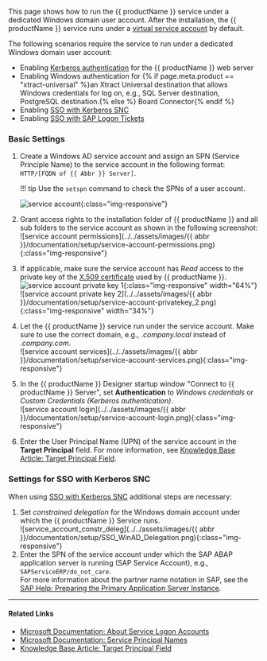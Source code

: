 
This page shows how to run the {{ productName }} service under a dedicated Windows domain user account.
After the installation, the {{ productName }} service runs under a [virtual service account](https://learn.microsoft.com/en-us/windows-server/identity/ad-ds/manage/understand-service-accounts#virtual-accounts) by default.

The following scenarios require the service to run under a dedicated Windows domain user account:

- Enabling [Kerberos authentication](../access-restrictions/restrict-server-access.md/#restrict-access-to-windows-ad-users-kerberos-authentication) for the {{ productName }} web server
- Enabling Windows authentication for {% if page.meta.product == "xtract-universal" %}an Xtract Universal destination that allows Windows credentials for log on, e.g., SQL Server destination, PostgreSQL destination.{% else %} Board Connector{% endif %}
- Enabling [SSO with Kerberos SNC](../../knowledge-base/sso-with-kerberos-snc.md)
- Enabling [SSO with SAP Logon Tickets](../../knowledge-base/sso-with-logon-ticket.md)


### Basic Settings

1. Create a Windows AD service account and assign an SPN (Service Principle Name) to the service account in the following format: `HTTP/[FQDN of {{ Abbr }} Server]`.<br>

	!!! tip
		Use the ```setspn``` command to check the SPNs of a user account.

	![service account](../../assets/images/documentation/setup/service-account-SPN.png){:class="img-responsive"}
2. Grant access rights to the installation folder of {{ productName }} and all sub folders to the service account as shown in the following screenshot:<br>
![service account permissions](../../assets/images/{{ abbr }}/documentation/setup/service-account-permissions.png){:class="img-responsive"}
3. If applicable, make sure the service account has *Read* access to the private key of the [X.509 certificate](../access-restrictions/install-x.509-certificate.md) used by {{ productName }}.<br>
![service account private key 1](../../assets/images/documentation/setup/service-account-privatekey_1.png){:class="img-responsive" width="64%"}
![service account private key 2](../../assets/images/{{ abbr }}/documentation/setup/service-account-privatekey_2.png){:class="img-responsive" width="34%"}
4. Let the {{ productName }} service run under the service account. Make sure to use the correct domain, e.g., *.company.local* instead of *.company.com*.<br>
![service account services](../../assets/images/{{ abbr }}/documentation/setup/service-account-services.png){:class="img-responsive"}
5. In the {{ productName }} Designer startup window "Connect to {{ productName }} Server", set **Authentication** to *Windows credentials* or *Custom Credentials (Kerberos authentication)*.<br>
![service account login](../../assets/images/{{ abbr }}/documentation/setup/service-account-login.png){:class="img-responsive"}
6. Enter the User Principal Name (UPN) of the service account in the **Target Principal** field. For more information, see [Knowledge Base Article: Target Principal Field](../../knowledge-base/target-principal-TPN.md).<br>


### Settings for SSO with Kerberos SNC

When using [SSO with Kerberos SNC](../../knowledge-base/sso-with-kerberos-snc.md) additional steps are necessary:<br>

1. Set *constrained delegation* for the Windows domain account under which the {{ productName }} Service runs.<br>
![service_account_constr_deleg](../../assets/images/{{ abbr }}/documentation/setup/SSO_WinAD_Delegation.png){:class="img-responsive"}
2. Enter the SPN of the service account under which the SAP ABAP application server is running (SAP Service Account), e.g., `SAPServiceERP/do_not_care`.<br>
For more information about the partner name notation in SAP, see the [SAP Help: Preparing the Primary Application Server Instance](https://help.sap.com/viewer/e815bb97839a4d83be6c4fca48ee5777/7.5.9/en-US/440ebb40b9920d1be10000000a114a6b.html).


*********
#### Related Links
- [Microsoft Documentation: About Service Logon Accounts](https://docs.microsoft.com/en-us/windows/win32/ad/about-service-logon-accounts)
- [Microsoft Documentation: Service Principal Names](https://docs.microsoft.com/en-us/windows/win32/ad/service-principal-names)
- [Knowledge Base Article: Target Principal Field](../../knowledge-base/target-principal-TPN.md)

